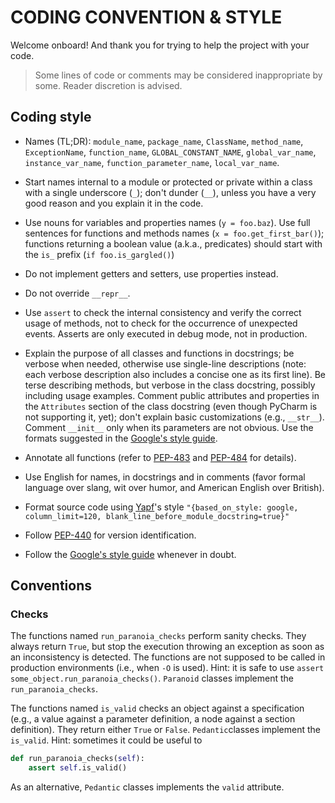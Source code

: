 CODING CONVENTION & STYLE 
=========================

Welcome onboard! And thank you for trying to help the project with your code.

> Some lines of code or comments may be considered inappropriate by some. Reader discretion is advised. 

## Coding style

* Names (TL;DR): `module_name`, `package_name`, `ClassName`, `method_name`, `ExceptionName`, `function_name`, `GLOBAL_CONSTANT_NAME`, `global_var_name`, `instance_var_name`, `function_parameter_name`, `local_var_name`.

* Start names internal to a module or protected or private within a class with a single underscore (`_`); don't dunder (`__`), unless you have a very good reason and you explain it in the code.

* Use nouns for variables and properties names (`y = foo.baz`). Use full sentences for functions and methods names (`x = foo.get_first_bar()`); functions returning a boolean value (a.k.a., predicates) should start with the `is_` prefix (`if foo.is_gargled()`)

* Do not implement getters and setters, use properties instead.

* Do not override `__repr__`.

* Use `assert` to check the internal consistency and verify the correct usage of methods, not to check for the occurrence of unexpected events. Asserts are only executed in debug mode, not in production.

* Explain the purpose of all classes and functions in docstrings; be verbose when needed, otherwise use single-line descriptions (note: each verbose description also includes a concise one as its first line). Be terse describing methods, but verbose in the class docstring, possibly including usage examples. Comment public attributes and properties in the `Attributes` section of the class docstring (even though PyCharm is not supporting it, yet); don't explain basic customizations (e.g., `__str__`). Comment `__init__` 
only when its parameters are not obvious. Use the formats suggested in the [Google's style guide](https://google.github.io/styleguide/pyguide.html&#35;383-functions-and-methods).

* Annotate all functions (refer to [PEP-483](https://www.python.org/dev/peps/pep-0483/) and [PEP-484](https://www.python.org/dev/peps/pep-0484/) for details).

* Use English for names, in docstrings and in comments (favor formal language over slang, wit over humor, and American English over British).

* Format source code using [Yapf](https://github.com/google/yapf)'s style `"{based_on_style: google, column_limit=120, blank_line_before_module_docstring=true}"`

* Follow [PEP-440](https://www.python.org/dev/peps/pep-0440/) for version identification.

* Follow the [Google's style guide](https://google.github.io/styleguide/pyguide.html) whenever in doubt. 

## Conventions

### Checks

The functions named `run_paranoia_checks` perform sanity checks. They always return `True`, but stop the execution throwing an exception as soon as an inconsistency is detected. The functions are not supposed to be called in production environments (i.e., when `-O` is used). Hint: it is safe to use `assert some_object.run_paranoia_checks()`. `Paranoid` classes implement the `run_paranoia_checks`.

The functions named `is_valid` checks an object against a specification (e.g., a value against a parameter definition, a node against a section definition). They return either `True` or `False`. `Pedantic`classes implement the `is_valid`. Hint: sometimes it could be useful to 
```python
def run_paranoia_checks(self):
    assert self.is_valid()
```
As an alternative, `Pedantic` classes implements the `valid` attribute.
